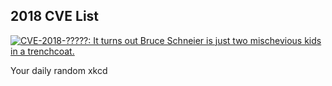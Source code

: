 ## 2018 CVE List
[![CVE-2018-?????: It turns out Bruce Schneier is just two mischevious kids in a trenchcoat.](https://imgs.xkcd.com/comics/2018_cve_list.png)](https://xkcd.com/1957/ "CVE-2018-?????: It turns out Bruce Schneier is just two mischevious kids in a trenchcoat.")

Your daily random xkcd
